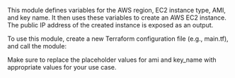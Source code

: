 This module defines variables for the AWS region, EC2 instance type, AMI, and key name. It then uses these variables to create an AWS EC2 instance. The public IP address of the created instance is exposed as an output.

To use this module, create a new Terraform configuration file (e.g., main.tf), and call the module:

Make sure to replace the placeholder values for ami and key_name with appropriate values for your use case.

